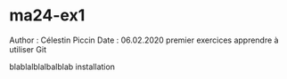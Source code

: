 # ma24-ex1
Author : Célestin Piccin
Date : 06.02.2020
premier exercices 
apprendre à utiliser Git 

blablalblalbalblab installation
